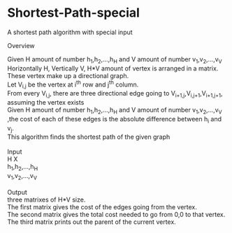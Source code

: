 # Shortest-Path-special
A shortest path algorithm with special input

Overview

Given H amount of number h<sub>1</sub>,h<sub>2</sub>,...,h<sub>H</sub> and V amount of number v<sub>1</sub>,v<sub>2</sub>,...,v<sub>V</sub><br/>
Horizontally H, Vertically V, H\*V amount of vertex is arranged in a matrix.<br/>
These vertex make up a directional graph.<br/>
Let V<sub>i,j</sub> be the vertex at i<sup>th</sup> row and j<sup>th</sup> column.<br/>
From every V<sub>i,j</sub>, there are three directional edge going to V<sub>i+1,j</sub>,V<sub>i,j+1</sub>,V<sub>i+1,j+1</sub>, assuming the vertex exists<br/>
Given H amount of number h<sub>1</sub>,h<sub>2</sub>,...,h<sub>H</sub> and V amount of number v<sub>1</sub>,v<sub>2</sub>,...,v<sub>V</sub>
,the cost of each of these edges is the absolute difference between h<sub>i</sub> and v<sub>j</sub>.<br/>
This algorithm finds the shortest path of the given graph<br/>
<br/>
Input<br/>
H X<br/>
h<sub>1</sub>,h<sub>2</sub>,...,h<sub>H</sub><br/>
v<sub>1</sub>,v<sub>2</sub>,...,v<sub>V</sub><br/>
<br/>
Output<br/>
three matrixes of H\*V size.<br/>
The first matrix gives the cost of the edges going from the vertex.<br/>
The second matrix gives the total cost needed to go from 0,0 to that vertex.<br/>
The third matrix prints out the parent of the current vertex.<br/>
